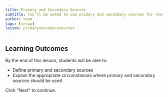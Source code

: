 ```yaml
---
title: Primary and Secondary Sources
subtitle: You’ll be asked to use primary and secondary sources for research papers and other assignments. This lesson will explain the difference and provide examples of how to use then.
author: team
tags: [setup]
lesson: primarysecondarysources
---
```


## Learning Outcomes

By the end of this lesson, students will be able to:

* Define primary and secondary sources
* Explain the appropriate circumstances where primary and secondary sources should be used

Click "Next" to continue.

